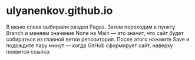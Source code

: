 # ulyanenkov.github.io
В меню слева выбираем раздел Pages. Затем переходим к пункту Branch и меняем значение None на Main — это значит, что сайт будет собираться из главной ветки репозитория. После этого нажмите Save и подождите пару минут — когда GitHub сформирует сайт, наверху появится ссылка:
